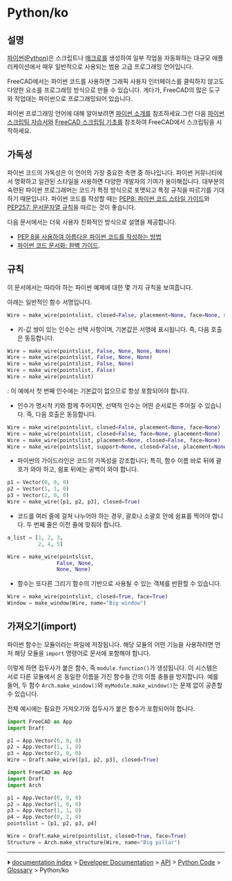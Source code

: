 # Python/ko
## 설명

[파이썬(Python)](https://www.python.org)은 스크립트나 [매크로를](macros/ko.md) 생성하여 일부 작업을 자동화하는 대규모 애플리케이션에서 매우 일반적으로 사용되는 범용 고급 프로그래밍 언어입니다.

FreeCAD에서는 파이썬 코드를 사용하면 그래픽 사용자 인터페이스를 클릭하지 않고도 다양한 요소를 프로그래밍 방식으로 만들 수 있습니다. 게다가, FreeCAD의 많은 도구와 작업대는 파이썬으로 프로그래밍되어 있습니다.

파이썬 프로그래밍 언어에 대해 알아보려면 [파이썬 소개를](Introduction_to_Python/ko.md) 참조하세요.그런 다음 [파이썬 스크립팅 자습서와](Python_scripting_tutorial/ko.md) [FreeCAD 스크립팅 기초를](FreeCAD_Scripting_Basics/ko.md) 참조하여 FreeCAD에서 스크립팅을 시작하세요.



## 가독성

파이썬 코드의 가독성은 이 언어의 가장 중요한 측면 중 하나입니다. 파이썬 커뮤니티에서 명확하고 일관된 스타일을 사용하면 다양한 개발자의 기여가 용이해집니다. 대부분의 숙련된 파이썬 프로그래머는 코드가 특정 방식으로 포맷되고 특정 규칙을 따르기를 기대하기 때문입니다. 파이썬 코드를 작성할 때는 [PEP8: 파이썬 코드 스타일 가이드](https://www.python.org/dev/peps/pep-0008/)와 [PEP257: 문서문자열 규칙](https://www.python.org/dev/peps/pep-0257/)을 따르는 것이 좋습니다.

다음 문서에서는 더욱 사용자 친화적인 방식으로 설명을 제공합니다.

-   [PEP 8을 사용하여 아름다운 파이썬 코드를 작성하는 방법](https://realpython.com/python-pep8/)
-   [파이썬 코드 문서화: 완벽 가이드](https://realpython.com/documenting-python-code/).

## 규칙

이 문서에서는 따라야 하는 파이썬 예제에 대한 몇 가지 규칙을 보여줍니다.

아래는 일반적인 함수 서명입니다.


```python
Wire = make_wire(pointslist, closed=False, placement=None, face=None, support=None)
```

-   키-값 쌍이 있는 인수는 선택 사항이며, 기본값은 서명에 표시됩니다. 즉, 다음 호출은 동등합니다.


```python
Wire = make_wire(pointslist, False, None, None, None)
Wire = make_wire(pointslist, False, None, None)
Wire = make_wire(pointslist, False, None)
Wire = make_wire(pointslist, False)
Wire = make_wire(pointslist)
```


:   이 예에서 첫 번째 인수에는 기본값이 없으므로 항상 포함되어야 합니다.

-   인수가 명시적 키와 함께 주어지면, 선택적 인수는 어떤 순서로든 주어질 수 있습니다. 즉, 다음 호출은 동등합니다.


```python
Wire = make_wire(pointslist, closed=False, placement=None, face=None)
Wire = make_wire(pointslist, closed=False, face=None, placement=None)
Wire = make_wire(pointslist, placement=None, closed=False, face=None)
Wire = make_wire(pointslist, support=None, closed=False, placement=None, face=None)
```

-   파이썬의 가이드라인은 코드의 가독성을 강조합니다; 특히, 함수 이름 바로 뒤에 괄호가 와야 하고, 쉼표 뒤에는 공백이 와야 합니다.


```python
p1 = Vector(0, 0, 0)
p2 = Vector(1, 1, 0)
p3 = Vector(2, 0, 0)
Wire = make_wire([p1, p2, p3], closed=True)
```

-   코드를 여러 줄에 걸쳐 나누어야 하는 경우, 괄호나 소괄호 안에 쉼표를 찍어야 합니다. 두 번째 줄은 이전 줄에 맞춰야 합니다.


```python
a_list = [1, 2, 3,
          2, 4, 5]

Wire = make_wire(pointslist,
                False, None,
                None, None)
```

-   함수는 또다른 그리기 함수의 기반으로 사용될 수 있는 객체를 반환할 수 있습니다.


```python
Wire = make_wire(pointslist, closed=True, face=True)
Window = make_window(Wire, name="Big window")
```



## 가져오기(import)

파이썬 함수는 모듈이라는 파일에 저장됩니다. 해당 모듈의 어떤 기능을 사용하려면 먼저 해당 모듈을 `import` 명령어로 문서에 포함해야 합니다.

이렇게 하면 접두사가 붙은 함수, 즉 `module.function()`가 생성됩니다. 이 시스템은 서로 다른 모듈에서 온 동일한 이름을 가진 함수들 간의 이름 충돌을 방지합니다. 예를 들어, 두 함수 `Arch.make_window()`와 `myModule.make_window()`는 문제 없이 공존할 수 있습니다.

전체 예시에는 필요한 가져오기와 접두사가 붙은 함수가 포함되어야 합니다.


```python
import FreeCAD as App
import Draft

p1 = App.Vector(0, 0, 0)
p2 = App.Vector(1, 1, 0)
p3 = App.Vector(2, 0, 0)
Wire = Draft.make_wire([p1, p2, p3], closed=True)
```


```python
import FreeCAD as App
import Draft
import Arch

p1 = App.Vector(0, 0, 0)
p2 = App.Vector(1, 0, 0)
p3 = App.Vector(1, 1, 0)
p4 = App.Vector(0, 2, 0)
pointslist = [p1, p2, p3, p4]

Wire = Draft.make_wire(pointslist, closed=True, face=True)
Structure = Arch.make_structure(Wire, name="Big pillar")
```



---
⏵ [documentation index](../README.md) > [Developer Documentation](Category_Developer%20Documentation.md) > [API](Category_API.md) > [Python Code](Category_Python%20Code.md) > [Glossary](Category_Glossary.md) > Python/ko
